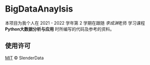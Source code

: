 # BigDataAnaylsis

本项目为我个人在 2021 - 2022 学年第 2 学期在跟随 *李成渊*老师 学习课程 **Python大数据分析与应用** 时所编写的代码及参考的资料。

## 使用许可

[MIT](LICENSE) © SlenderData
